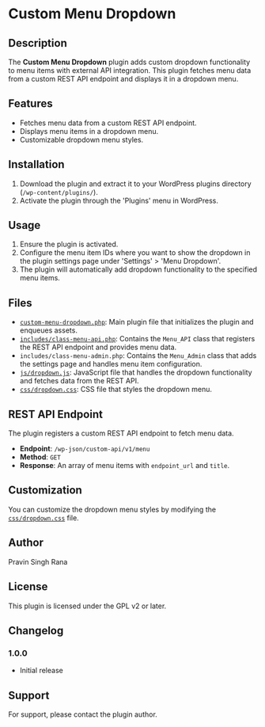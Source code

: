 # Custom Menu Dropdown

## Description

The **Custom Menu Dropdown** plugin adds custom dropdown functionality to menu items with external API integration. This plugin fetches menu data from a custom REST API endpoint and displays it in a dropdown menu.

## Features

- Fetches menu data from a custom REST API endpoint.
- Displays menu items in a dropdown menu.
- Customizable dropdown menu styles.

## Installation

1. Download the plugin and extract it to your WordPress plugins directory (`/wp-content/plugins/`).
2. Activate the plugin through the 'Plugins' menu in WordPress.

## Usage

1. Ensure the plugin is activated.
2. Configure the menu item IDs where you want to show the dropdown in the plugin settings page under 'Settings' > 'Menu Dropdown'.
3. The plugin will automatically add dropdown functionality to the specified menu items.

## Files

- [`custom-menu-dropdown.php`](custom-menu-dropdown.php): Main plugin file that initializes the plugin and enqueues assets.
- [`includes/class-menu-api.php`](includes/class-menu-api.php): Contains the `Menu_API` class that registers the REST API endpoint and provides menu data.
- `includes/class-menu-admin.php`: Contains the `Menu_Admin` class that adds the settings page and handles menu item configuration.
- [`js/dropdown.js`](js/dropdown.js): JavaScript file that handles the dropdown functionality and fetches data from the REST API.
- [`css/dropdown.css`](css/dropdown.css): CSS file that styles the dropdown menu.

## REST API Endpoint

The plugin registers a custom REST API endpoint to fetch menu data.

- **Endpoint**: `/wp-json/custom-api/v1/menu`
- **Method**: `GET`
- **Response**: An array of menu items with `endpoint_url` and `title`.

## Customization

You can customize the dropdown menu styles by modifying the [`css/dropdown.css`](css/dropdown.css) file.

## Author

Pravin Singh Rana

## License

This plugin is licensed under the GPL v2 or later.

## Changelog

### 1.0.0

- Initial release

## Support

For support, please contact the plugin author.
